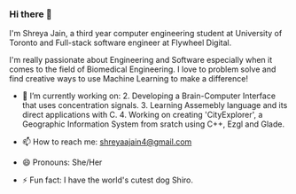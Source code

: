 ### Hi there 👋

I'm Shreya Jain, a third year computer engineering student at University of Toronto and Full-stack software engineer at Flywheel Digital.

I'm really passionate about Engineering and Software especially when it comes to the field of Biomedical Engineering. I love to problem solve and find creative ways to use Machine Learning to make a difference!


- 🔭 I’m currently working on: 
    2.  Developing a Brain-Computer Interface that uses concentration signals.
    3.  Learning Assemebly language and its direct applications with C.
    4.  Working on creating 'CityExplorer', a Geographic Information System from sratch using C++, Ezgl and Glade.
    
- 📫 How to reach me: shreyaajain4@gmail.com

- 😄 Pronouns: She/Her

- ⚡ Fun fact: I have the world's cutest dog Shiro.

<!--

Here are some ideas to get you started:

- 🔭 I’m currently working on ...
- 🌱 I’m currently learning ...
- 👯 I’m looking to collaborate on ...
- 🤔 I’m looking for help with ...
- 💬 Ask me about ...
- 📫 How to reach me: ...
- 😄 Pronouns: ...
- ⚡ Fun fact: ...
-->
